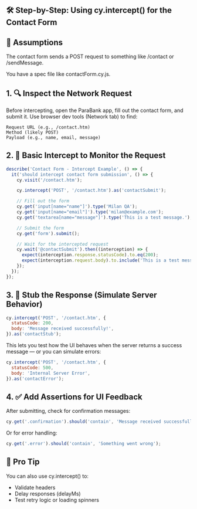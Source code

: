 ## 🛠️ Step-by-Step: Using cy.intercept() for the Contact Form
## 📍 Assumptions

The contact form sends a POST request to something like /contact or /sendMessage.

You have a spec file like contactForm.cy.js.

## 1. 🔍 Inspect the Network Request
Before intercepting, open the ParaBank app, fill out the contact form, and submit it. Use browser dev tools (Network tab) to find:

    Request URL (e.g., /contact.htm)
    Method (likely POST)
    Payload (e.g., name, email, message)

## 2. 🧪 Basic Intercept to Monitor the Request
``` js
describe('Contact Form - Intercept Example', () => {
  it('should intercept contact form submission', () => {
    cy.visit('/contact.htm');

    cy.intercept('POST', '/contact.htm').as('contactSubmit');

    // Fill out the form
    cy.get('input[name="name"]').type('Milan QA');
    cy.get('input[name="email"]').type('milan@example.com');
    cy.get('textarea[name="message"]').type('This is a test message.');

    // Submit the form
    cy.get('form').submit();

    // Wait for the intercepted request
    cy.wait('@contactSubmit').then((interception) => {
      expect(interception.response.statusCode).to.eq(200);
      expect(interception.request.body).to.include('This is a test message');
    });
  });
});
```

## 3. 🧪 Stub the Response (Simulate Server Behavior)
``` js
cy.intercept('POST', '/contact.htm', {
  statusCode: 200,
  body: 'Message received successfully!',
}).as('contactStub');
```
This lets you test how the UI behaves when the server returns a success message — or you can simulate errors:

```js
cy.intercept('POST', '/contact.htm', {
  statusCode: 500,
  body: 'Internal Server Error',
}).as('contactError');
```
## 4. ✅ Add Assertions for UI Feedback
After submitting, check for confirmation messages:

``` js
cy.get('.confirmation').should('contain', 'Message received successfully!');
```
Or for error handling:

```js
cy.get('.error').should('contain', 'Something went wrong');
```
## 🧠 Pro Tip
You can also use cy.intercept() to:

- Validate headers
- Delay responses (delayMs)
- Test retry logic or loading spinners


